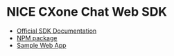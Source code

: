 # NICE CXone Chat Web SDK

- [Official SDK Documentation](https://help.nice-incontact.com/content/acd/digital/chatsdk/chatwebsdk.htm)
- [NPM package](https://www.npmjs.com/package/@nice-devone/nice-cxone-chat-web-sdk)
- [Sample Web App](https://github.com/nice-devone/nice-cxone-chat-web-sample)
